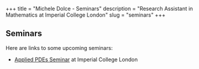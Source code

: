+++
title = "Michele Dolce - Seminars"
description = "Research Assistant in Mathematics at Imperial College London"
slug = "seminars"
+++

## Seminars
Here are links to some upcoming seminars:
- [Applied PDEs Seminar](https://www.imperial.ac.uk/ammp/seminars--events/ammp-research-group-seminars/applied-pdes-seminar/) at Imperial College London 

